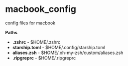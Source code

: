# macbook_config
config files for macbook

__Paths__
* __.zshrc__ - $HOME/.zshrc
* __starship.toml__ - $HOME/.config/starship.toml
* __aliases.zsh__ - $HOME/.oh-my-zsh/custom/aliases.zsh
* __.ripgreprc__ - $HOME/.ripgreprc
